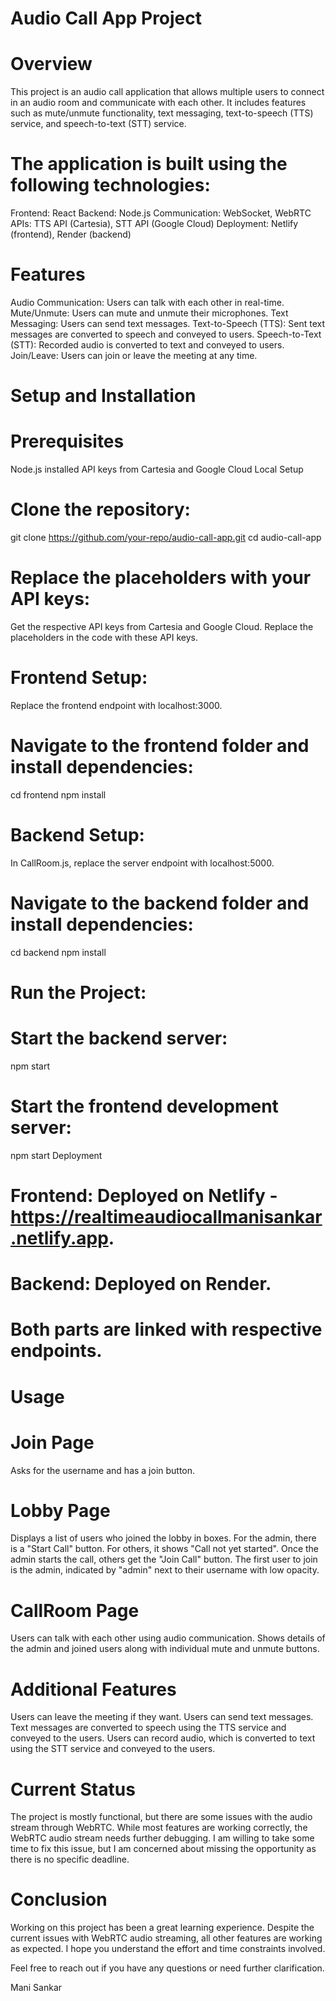# Audio Call App Project
# Overview
This project is an audio call application that allows multiple users to connect in an audio room and communicate with each other. It includes features such as mute/unmute functionality, text messaging, text-to-speech (TTS) service, and speech-to-text (STT) service. 

# The application is built using the following technologies:
Frontend: React
Backend: Node.js
Communication: WebSocket, WebRTC
APIs: TTS API (Cartesia), STT API (Google Cloud)
Deployment: Netlify (frontend), Render (backend)

# Features
Audio Communication: Users can talk with each other in real-time.
Mute/Unmute: Users can mute and unmute their microphones.
Text Messaging: Users can send text messages.
Text-to-Speech (TTS): Sent text messages are converted to speech and conveyed to users.
Speech-to-Text (STT): Recorded audio is converted to text and conveyed to users.
Join/Leave: Users can join or leave the meeting at any time.

# Setup and Installation
# Prerequisites
Node.js installed
API keys from Cartesia and Google Cloud
Local Setup
# Clone the repository:
git clone https://github.com/your-repo/audio-call-app.git
cd audio-call-app
# Replace the placeholders with your API keys:
Get the respective API keys from Cartesia and Google Cloud.
Replace the placeholders in the code with these API keys.
# Frontend Setup:
Replace the frontend endpoint with localhost:3000.
# Navigate to the frontend folder and install dependencies:
cd frontend
npm install
# Backend Setup:
In CallRoom.js, replace the server endpoint with localhost:5000.
# Navigate to the backend folder and install dependencies:
cd backend
npm install
# Run the Project:
# Start the backend server:
npm start
# Start the frontend development server:
npm start
Deployment

# Frontend: Deployed on Netlify - https://realtimeaudiocallmanisankar.netlify.app.
# Backend: Deployed on Render.
# Both parts are linked with respective endpoints.

# Usage
# Join Page
Asks for the username and has a join button.
# Lobby Page
Displays a list of users who joined the lobby in boxes.
For the admin, there is a "Start Call" button.
For others, it shows "Call not yet started". Once the admin starts the call, others get the "Join Call" button.
The first user to join is the admin, indicated by "admin" next to their username with low opacity.
# CallRoom Page
Users can talk with each other using audio communication.
Shows details of the admin and joined users along with individual mute and unmute buttons.
# Additional Features
Users can leave the meeting if they want.
Users can send text messages.
Text messages are converted to speech using the TTS service and conveyed to the users.
Users can record audio, which is converted to text using the STT service and conveyed to the users.
# Current Status
The project is mostly functional, but there are some issues with the audio stream through WebRTC. While most features are working correctly, the WebRTC audio stream needs further debugging. I am willing to take some time to fix this issue, but I am concerned about missing the opportunity as there is no specific deadline.

# Conclusion
Working on this project has been a great learning experience. Despite the current issues with WebRTC audio streaming, all other features are working as expected. I hope you understand the effort and time constraints involved.

Feel free to reach out if you have any questions or need further clarification.

Mani Sankar
